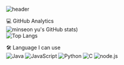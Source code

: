 ![header](https://capsule-render.vercel.app/api?type=waving&color=0AA1DD&height=250&section=header&text=정성훈&fontColor=ffffff&fontSize=90&animation=fadeIn&fontAlignY=38&desc=%50&descAlignY=&descAlign=)

💻 GitHub Analytics</br>
![minseon yu's GitHub stats](https://github-readme-stats.vercel.app/api?username=mulahaG&hide=stars,contribs&count_private=true&show_icons=true&&theme=solarized-highcontrast))</br>
![Top Langs](https://github-readme-stats.vercel.app/api/top-langs/?username=mulahaG)</br>


🛠 Language I can use</br>
![Java](https://img.shields.io/badge/-Java-007396?style=flat-square&logo=Java&logoColor=white)
![JavaScript](https://img.shields.io/badge/-JavaScript-F7DF1E?style=flat-square&logo=JavaScript&logoColor=white)
![Python](https://img.shields.io/badge/-Python-3776AB?style=flat-square&logo=Python&logoColor=white)
![C](https://img.shields.io/badge/-C-A8B9CC?style=flat-square&logo=C&logoColor=black)
![node.js](https://img.shields.io/badge/-node.js-339933?style=flat-square&logo=node.js&logoColor=black)

